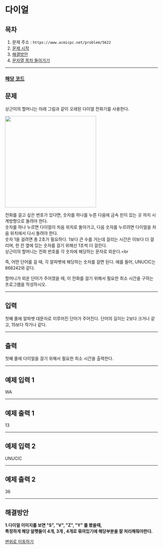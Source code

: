 # 다이얼

## 목차

1. 문제 주소 : `https://www.acmicpc.net/problem/5622`
2. [문제 시작](#문제)
3. [해결방안](#해결방안)
4. [문자열 목차 돌아가기](../README.md)
___

### [해당 코드](./다이얼.java)

## 문제

상근이의 할머니는 아래 그림과 같이 오래된 다이얼 전화기를 사용한다.

<img src="https://github.com/user-attachments/assets/acefa79f-ea7c-4eca-a9b6-17f8933e2cd9" width="300">

전화를 걸고 싶은 번호가 있다면, 숫자를 하나를 누른 다음에 금속 핀이 있는 곳 까지 시계방향으로 돌려야 한다.<br>
숫자를 하나 누르면 다이얼이 처음 위치로 돌아가고, 다음 숫자를 누르려면 다이얼을 처음 위치에서 다시 돌려야 한다.<br>
숫자 1을 걸려면 총 2초가 필요하다. 1보다 큰 수를 거는데 걸리는 시간은 이보다 더 걸리며, 한 칸 옆에 있는 숫자를 걸기 위해선 1초씩 더 걸린다.<br>
상근이의 할머니는 전화 번호를 각 숫자에 해당하는 문자로 외운다.<br

즉, 어떤 단어를 걸 때, 각 알파벳에 해당하는 숫자를 걸면 된다. 예를 들어, UNUCIC는 868242와 같다.

할머니가 외운 단어가 주어졌을 때, 이 전화를 걸기 위해서 필요한 최소 시간을 구하는 프로그램을 작성하시오.

___

## 입력

첫째 줄에 알파벳 대문자로 이루어진 단어가 주어진다. 단어의 길이는 2보다 크거나 같고, 15보다 작거나 같다.
___
## 출력

첫째 줄에 다이얼을 걸기 위해서 필요한 최소 시간을 출력한다.
___

## 예제 입력 1

WA

---

## 예제 출력 1

13

---

## 예제 입력 2

UNUCIC

---

## 예제 출력 2

36

---

## 해결방안
**1.다이얼 이미지를 보면 "S", "V", "Z", "Y" 를 봤을때,<br>
특정하게 해당 알펫들이 4개, 3개 , 4개로 묶여있기에 해당부분을 잘 처리해줘야한다.** <br>

[맨위로 이동하기](#목차)